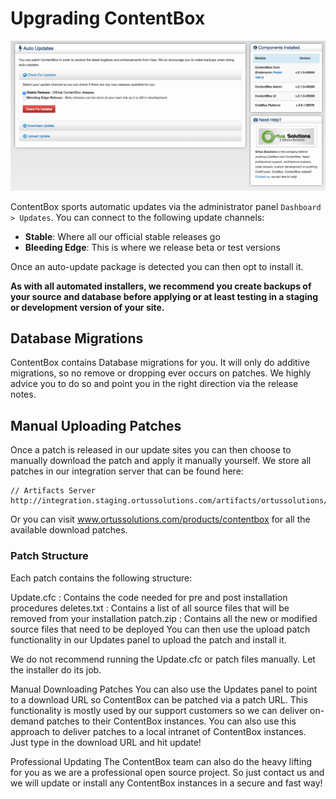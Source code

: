 # Upgrading ContentBox

![](images/updates.png)

ContentBox sports automatic updates via the administrator panel `Dashboard > Updates`.  You can connect to the following update channels:

* **Stable**: Where all our official stable releases go
* **Bleeding Edge**: This is where we release beta or test versions

Once an auto-update package is detected you can then opt to install it.

**As with all automated installers, we recommend you create backups of your source and database before applying or at least testing in a staging or development version of your site.**


## Database Migrations
ContentBox contains Database migrations for you.  It will only do additive migrations, so no remove or dropping ever occurs on patches.  We highly advice you to do so and point you in the right direction via the release notes.

## Manual Uploading Patches
Once a patch is released in our update sites you can then choose to manually download the patch and apply it manually yourself.  We store all patches in our integration server that can be found here:

```
// Artifacts Server
http://integration.staging.ortussolutions.com/artifacts/ortussolutions/contentbox/
```
Or you can visit www.ortussolutions.com/products/contentbox for all the available download patches.

### Patch Structure
Each patch contains the following structure:

Update.cfc  : Contains the code needed for pre and post installation procedures
deletes.txt : Contains a list of all source files that will be removed from your installation
patch.zip : Contains all the new or modified source files that need to be deployed
You can then use the upload patch functionality in our Updates panel to upload the patch and install it.

We do not recommend running the Update.cfc or patch files manually.  Let the installer do its job.

Manual Downloading Patches
You can also use the Updates panel to point to a download URL so ContentBox can be patched via a patch URL.  This functionality is mostly used by our support customers so we can deliver on-demand patches to their ContentBox instances.  You can also use this approach to deliver patches to a local intranet of ContentBox instances.  Just type in the download URL and hit update!

Professional Updating
The ContentBox team can also do the heavy lifting for you as we are a professional open source project.  So just contact us and we will update or install any ContentBox instances in a secure and fast way!